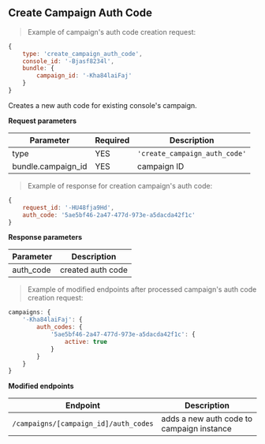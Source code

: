 ## Create Campaign Auth Code

> Example of campaign's auth code creation request:

```javascript
{
	type: 'create_campaign_auth_code',
	console_id: '-Bjasf8234l',
	bundle: {
		campaign_id: '-Kha84laiFaj'
	}
}
```

Creates a new auth code for existing console's campaign.

**Request parameters**

Parameter  | Required | Description
-----------|----------|------------
type | YES | `'create_campaign_auth_code'`
bundle.campaign_id | YES | campaign ID

> Example of response for creation campaign's auth code:

```javascript
{
	request_id: '-HU48fja9Hd',
	auth_code: '5ae5bf46-2a47-477d-973e-a5dacda42f1c'
}
```

**Response parameters**

Parameter  | Description
-----------|------------
auth_code | created auth code

> Example of modified endpoints after processed campaign's auth code creation request:

```javascript
campaigns: {
	'-Kha84laiFaj': {
		auth_codes: {
			'5ae5bf46-2a47-477d-973e-a5dacda42f1c': {
				active: true
			}
		}
	}
}
```

**Modified endpoints**

Endpoint  | Description
-----------|------------
`/campaigns/[campaign_id]/auth_codes` | adds a new auth code to campaign instance
